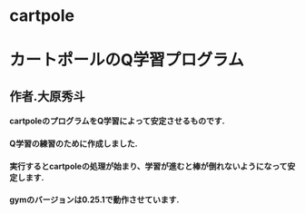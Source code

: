# cartpole
# カートポールのQ学習プログラム
## 作者.大原秀斗
#### cartpoleのプログラムをQ学習によって安定させるものです.
#### Q学習の練習のために作成しました.
#### 実行するとcartpoleの処理が始まり、学習が進むと棒が倒れないようになって安定します.
#### gymのバージョンは0.25.1で動作させています.
